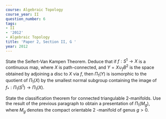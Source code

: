 ```yaml
---
course: Algebraic Topology
course_year: II
question_number: 6
tags:
- II
- '2012'
- Algebraic Topology
title: 'Paper 2, Section II, G '
year: 2012
---
```




State the Seifert-Van Kampen Theorem. Deduce that if $f: S^{1} \rightarrow X$ is a continuous map, where $X$ is path-connected, and $Y=X \cup_{f} B^{2}$ is the space obtained by adjoining a disc to $X$ via $f$, then $\Pi_{1}(Y)$ is isomorphic to the quotient of $\Pi_{1}(X)$ by the smallest normal subgroup containing the image of $f_{*}: \Pi_{1}\left(S^{1}\right) \rightarrow \Pi_{1}(X)$.

State the classification theorem for connected triangulable 2-manifolds. Use the result of the previous paragraph to obtain a presentation of $\Pi_{1}\left(M_{g}\right)$, where $M_{g}$ denotes the compact orientable 2 -manifold of genus $g>0$.